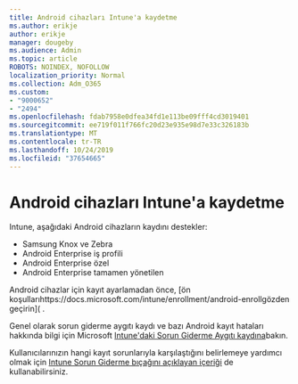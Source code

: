 ```yaml
---
title: Android cihazları Intune'a kaydetme
ms.author: erikje
author: erikje
manager: dougeby
ms.audience: Admin
ms.topic: article
ROBOTS: NOINDEX, NOFOLLOW
localization_priority: Normal
ms.collection: Adm_O365
ms.custom:
- "9000652"
- "2494"
ms.openlocfilehash: fdab7958e0dfea34fd1e113be09fff4cd3019401
ms.sourcegitcommit: ee719f011f766fc20d23e935e98d7e33c326183b
ms.translationtype: MT
ms.contentlocale: tr-TR
ms.lasthandoff: 10/24/2019
ms.locfileid: "37654665"
---
```

# <a name="enrolling-android-devices-into-intune"></a>Android cihazları Intune'a kaydetme

Intune, aşağıdaki Android cihazların kaydını destekler:
- Samsung Knox ve Zebra
- Android Enterprise iş profili
- Android Enterprise özel
- Android Enterprise tamamen yönetilen

Android cihazlar için kayıt ayarlamadan önce, [ön koşullarıhttps://docs.microsoft.com/intune/enrollment/android-enrollgözden geçirin]( .

Genel olarak sorun giderme aygıtı kaydı ve bazı Android kayıt hataları hakkında bilgi için Microsoft [Intune'daki Sorun Giderme Aygıtı kaydına](https://docs.microsoft.com/intune/enrollment/troubleshoot-device-enrollment-in-intune)bakın.

Kullanıcılarınızın hangi kayıt sorunlarıyla karşılaştığını belirlemeye yardımcı olmak için [Intune Sorun Giderme bıçağını açıklayan içeriği](https://docs.microsoft.com/intune/fundamentals/help-desk-operators) de kullanabilirsiniz.





